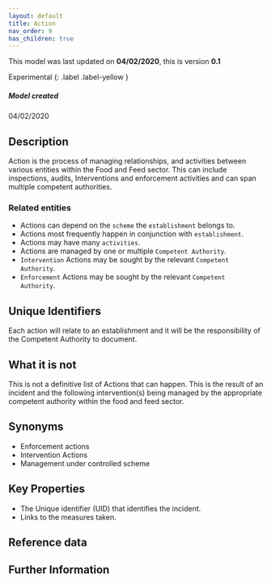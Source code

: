 ```yaml
---
layout: default
title: Action
nav_order: 9
has_children: true
---
```


This model was last updated on **04/02/2020**, this is version **0.1**

Experimental {: .label .label-yellow }

##### Model created
04/02/2020

## Description

Action is the process of managing relationships, and activities between various entities within the Food and Feed sector.  This can include inspections, audits, Interventions and enforcement activities and can span multiple competent authorities.

### Related entities
-   Actions can depend on the `scheme` the `establishment` belongs to.
-   Actions most frequently happen in conjunction with `establishment`.
-   Actions may have many `activities`.
-   Actions are managed by one or multiple `Competent Authority`.
-   `Intervention` Actions may be sought by the relevant `Competent Authority`.
-   `Enforcement` Actions may be sought by the relevant `Competent Authority`.

## Unique Identifiers
Each action will relate to an establishment and it will be the responsibility of the Competent Authority to document.

## What it is not
This is not a definitive list of Actions that can happen. This is the result of an incident and the following intervention(s) being managed by the appropriate competent authority within the food and feed sector.

## Synonyms
*   Enforcement actions
*   Intervention Actions
*   Management under controlled scheme

## Key Properties
*   The Unique identifier (UID) that identifies the incident.
*   Links to the measures taken.


## Reference data


## Further Information

